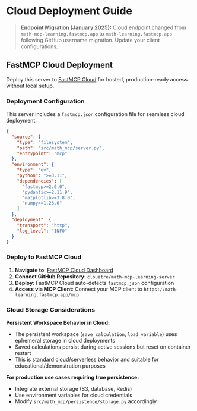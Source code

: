 # Cloud Deployment Guide

> **Endpoint Migration (January 2025):** Cloud endpoint changed from `math-mcp-learning.fastmcp.app` to `math-learning.fastmcp.app` following GitHub username migration. Update your client configurations.

## FastMCP Cloud Deployment

Deploy this server to [FastMCP Cloud](https://fastmcp.cloud) for hosted, production-ready access without local setup.

### Deployment Configuration

This server includes a `fastmcp.json` configuration file for seamless cloud deployment:

```json
{
  "source": {
    "type": "filesystem",
    "path": "src/math_mcp/server.py",
    "entrypoint": "mcp"
  },
  "environment": {
    "type": "uv",
    "python": ">=3.11",
    "dependencies": [
      "fastmcp>=2.0.0",
      "pydantic>=2.11.9",
      "matplotlib>=3.8.0",
      "numpy>=1.26.0"
    ]
  },
  "deployment": {
    "transport": "http",
    "log_level": "INFO"
  }
}
```

### Deploy to FastMCP Cloud

1. **Navigate to**: [FastMCP Cloud Dashboard](https://fastmcp.cloud)
2. **Connect GitHub Repository**: `clouatre/math-mcp-learning-server`
3. **Deploy**: FastMCP Cloud auto-detects `fastmcp.json` configuration
4. **Access via MCP Client**: Connect your MCP client to `https://math-learning.fastmcp.app/mcp`

### Cloud Storage Considerations

**Persistent Workspace Behavior in Cloud:**
- The persistent workspace (`save_calculation`, `load_variable`) uses ephemeral storage in cloud deployments
- Saved calculations persist during active sessions but reset on container restart
- This is standard cloud/serverless behavior and suitable for educational/demonstration purposes

**For production use cases requiring true persistence:**
- Integrate external storage (S3, database, Redis)
- Use environment variables for cloud credentials
- Modify `src/math_mcp/persistence/storage.py` accordingly
